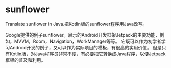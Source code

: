 # sunflower
Translate sunflower in Java.把Kotlin版的sunflower程序用Java改写。

Google提供的例子sunflower。展示的Android开发框架Jetpack的主要功能，例如，MVVM，Room，Navigation，WorkManager等等。
它既可以作为初学者学习Android开发的例子，又可以作为实际项目的模板，有很高的实用价值。
但是只有Kotlin版，对Java程序员非常不便，有必要把它转换成Java程序，以便Jetpack框架的普及和利用。

